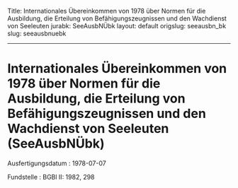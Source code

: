 Title: Internationales Übereinkommen von 1978 über Normen für die Ausbildung, die
  Erteilung von Befähigungszeugnissen und den Wachdienst von Seeleuten
jurabk: SeeAusbNÜbk
layout: default
origslug: seeausbn_bk
slug: seeausbnuebk

---

# Internationales Übereinkommen von 1978 über Normen für die Ausbildung, die Erteilung von Befähigungszeugnissen und den Wachdienst von Seeleuten (SeeAusbNÜbk)

Ausfertigungsdatum
:   1978-07-07

Fundstelle
:   BGBl II: 1982, 298

